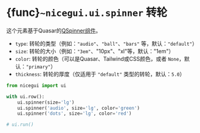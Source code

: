 # {func}`~nicegui.ui.spinner` 转轮

这个元素基于Quasar的[QSpinner组件](https://quasar.dev/vue-components/spinners)。

- `type`: 转轮的类型（例如：`"audio"`、`"ball"`、`"bars"` 等，默认：`"default"`）
- `size`: 转轮的大小（例如：`"3em"`、"10px"、"xl"等，默认："1em"）
- `color`: 转轮的颜色（可以是Quasar、Tailwind或CSS颜色，或者 `None`，默认：`"primary"`）
- `thickness`: 转轮的厚度（仅适用于 `"default"` 类型的转轮，默认：`5.0`）

```python
from nicegui import ui

with ui.row():
    ui.spinner(size='lg')
    ui.spinner('audio', size='lg', color='green')
    ui.spinner('dots', size='lg', color='red')

# ui.run()
```

